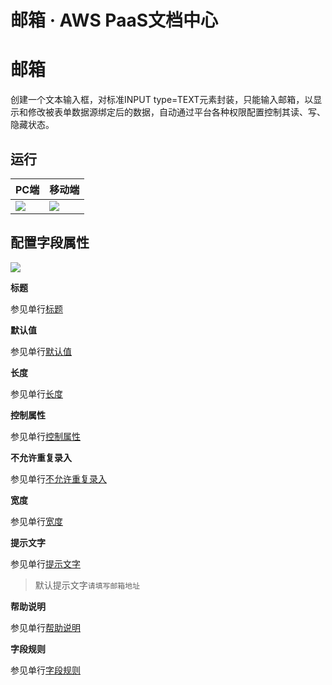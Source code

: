 # 邮箱 · AWS PaaS文档中心

# 邮箱

创建一个文本输入框，对标准INPUT type=TEXT元素封装，只能输入邮箱，以显示和修改被表单数据源绑定后的数据，自动通过平台各种权限配置控制其读、写、隐藏状态。

## 运行

PC端 | 移动端  
---|---  
[![](https://docs.awspaas.com/user-manual/aws-pass-console-user-manual-form-vue-64ga/zj/texte_pc.png)](<texte_pc.png>) | [![](https://docs.awspaas.com/user-manual/aws-pass-console-user-manual-form-vue-64ga/zj/texte_mobile.png)](<texte_mobile.png>)  
  
## 配置字段属性

[![](https://docs.awspaas.com/user-manual/aws-pass-console-user-manual-form-vue-64ga/zj/texte1.png)](<texte1.png>)

**标题**

参见单行[标题](<text.html#title>)

**默认值**

参见单行[默认值](<text.html#mrz>)

**长度**

参见单行[长度](<text.html#length>)

**控制属性**

参见单行[控制属性](<text.html#control>)

**不允许重复录入**

参见单行[不允许重复录入](<text.html#nocopy>)

**宽度**

参见单行[宽度](<text.html#wigth>)

**提示文字**

参见单行[提示文字](<text.html#tip>)

> 默认提示文字`请填写邮箱地址`

**帮助说明**

参见单行[帮助说明](<text.html#help>)

**字段规则**

参见单行[字段规则](<text.html#zdgz>)